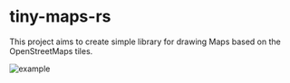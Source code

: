 # tiny-maps-rs

This project aims to create simple library for drawing Maps based on the OpenStreetMaps tiles.

![example](example.gif)
